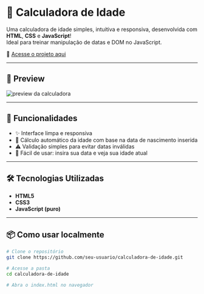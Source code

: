 # 🧮 Calculadora de Idade

Uma calculadora de idade simples, intuitiva e responsiva, desenvolvida com **HTML**, **CSS** e **JavaScript**!  
Ideal para treinar manipulação de datas e DOM no JavaScript.  

🔗 [Acesse o projeto aqui](https://calculadoradeidade12.netlify.app/)

---

## 📸 Preview

![preview da calculadora](https://i.imgur.com/Cp3Ao3u.png) <!-- Você pode substituir pelo seu próprio link de imagem, se quiser -->

---

## 🚀 Funcionalidades

- ✨ Interface limpa e responsiva
- 📅 Cálculo automático da idade com base na data de nascimento inserida
- ⚠️ Validação simples para evitar datas inválidas
- 🎯 Fácil de usar: insira sua data e veja sua idade atual

---

## 🛠️ Tecnologias Utilizadas

- **HTML5**
- **CSS3**
- **JavaScript (puro)**

---

## 📦 Como usar localmente

```bash
# Clone o repositório
git clone https://github.com/seu-usuario/calculadora-de-idade.git

# Acesse a pasta
cd calculadora-de-idade

# Abra o index.html no navegador
